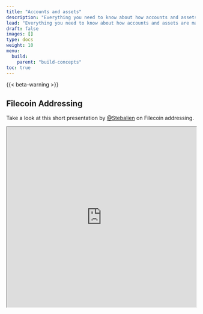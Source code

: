 ```yaml
---
title: "Accounts and assets"
description: "Everything you need to know about how accounts and assets are managed within the FVM. A lot of this information is idential to how accounts and assets are managed within the Filecoin network as a whole, however there are some nuances."
lead: "Everything you need to know about how accounts and assets are managed within the FVM. A lot of this information is idential to how accounts and assets are managed within the Filecoin network as a whole, however there are some nuances."
draft: false
images: []
type: docs
weight: 10
menu:
  build:
    parent: "build-concepts"
toc: true
---
```


{{< beta-warning >}}

## Filecoin Addressing

Take a look at this short presentation by [@Stebalien](https://github.com/Stebalien) on Filecoin addressing.

<iframe src="https://drive.google.com/file/d/17ngqxflu9B-gBqVl--5KqVhXsTLhkWtJ/preview" width="100%" height="480" allow="autoplay"></iframe>

<!-- - How do I get FIL to test? Is there a faucet? -->
<!-- - Can I use Metamask? -->
<!-- - Do I need Filsnap? -->
<!-- - What is an F0 / F1 / F2 / F3 / F4 address? -->
<!-- - Do I need ETH to use FEVM? -->
<!-- - How do I get FIL -->
<!-- - What do addresses look like -->


